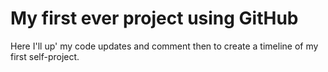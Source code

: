 # My first ever project using GitHub
Here I'll up' my code updates and comment then to create a timeline of my first self-project.
